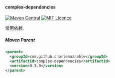 #### complex-dependencies

[![Maven Central](https://maven-badges.herokuapp.com/maven-central/com.github.charlemaznable/complex-dependencies/badge.svg)](https://maven-badges.herokuapp.com/maven-central/com.github.charlemaznable/complex-dependencies/)
[![MIT Licence](https://badges.frapsoft.com/os/mit/mit.svg?v=103)](https://opensource.org/licenses/mit-license.php)

常用依赖.

##### Maven Parent

```xml
<parent>
  <groupId>com.github.charlemaznable</groupId>
  <artifactId>complex-dependencies</artifactId>
  <version>0.3.0</version>
</parent>
```
